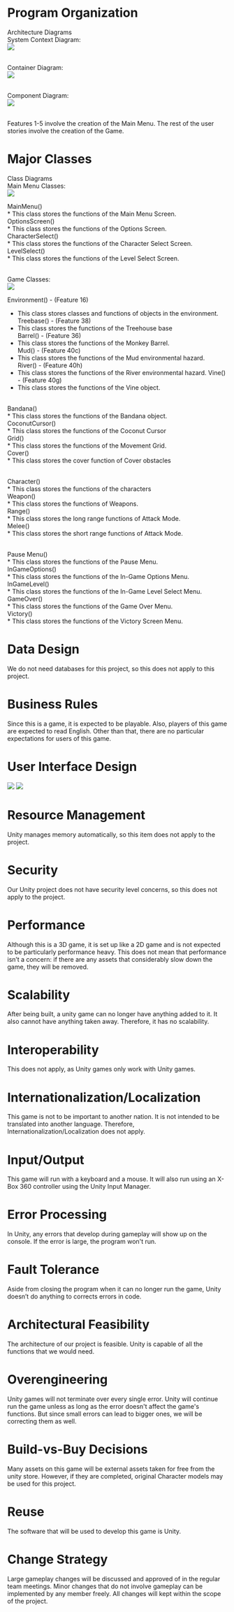 
# Program Organization
Architecture Diagrams
<br>System Context Diagram:
<br/><img src = "/artifacts/C1.jpg">

<br/>Container Diagram:
<br/><img src = "/artifacts/C2.jpg">

<br/>Component Diagram:
<br/><img src = "/artifacts/C3.jpg">

<br/>Features 1-5 involve the creation of the Main Menu. The rest of the user stories involve the creation of the Game.<br/>

# Major Classes
Class Diagrams
<br/>Main Menu Classes:
<br/><img src = "/artifacts/c4_classDiagram_MainM.png">

MainMenu()<br/>* This class stores the functions of the Main Menu Screen.
<br/>OptionsScreen()<br/>* This class stores the functions of the Options Screen.
<br/>CharacterSelect()<br/>* This class stores the functions of the Character Select Screen.
<br/>LevelSelect()<br/>* This class stores the functions of the Level Select Screen.

<br/>Game Classes:
<br/><img src = "/artifacts/c4_classDiagram_Game.png">

Environment() - (Feature 16)
* This class stores classes and functions of objects in the environment.
<br/>Treebase() - (Feature 38)
* This class stores the functions of the Treehouse base
<br/>Barrel() - (Feature 36)
* This class stores the functions of the Monkey Barrel.
<br/>Mud() - (Feature 40c)
* This class stores the functions of the Mud environmental hazard.
<br/>River() - (Feature 40h)
* This class stores the functions of the River environmental hazard.
Vine() - (Feature 40g)
* This class stores the functions of the Vine object.

<br/>Bandana()<br/>* This class stores the functions of the Bandana object.
<br/>CoconutCursor()<br/>* This class stores the functions of the Coconut Cursor
<br/>Grid()<br/>* This class stores the functions of the Movement Grid.
<br/>Cover()<br/>* This class stores the cover function of Cover obstacles

<br/>Character()<br/>* This class stores the functions of the characters
<br/>Weapon()<br/>* This class stores the functions of Weapons.
<br/>Range()<br/>* This class stores the long range functions of Attack Mode.
<br/>Melee()<br/>* This class stores the short range functions of Attack Mode.

<br/>Pause Menu()<br/>* This class stores the functions of the Pause Menu.
<br/>InGameOptions()<br/>* This class stores the functions of the In-Game Options Menu.
<br/>InGameLevel()<br/>* This class stores the functions of the In-Game Level Select Menu.
<br/>GameOver()<br/>* This class stores the functions of the Game Over Menu.
<br/>Victory()<br/>* This class stores the functions of the Victory Screen Menu.


# Data Design
We do not need databases for this project, so this does not apply to this project.

# Business Rules
Since this is a game, it is expected to be playable. Also, players of this game are expected to read English. Other than that, there are no particular expectations for users of this game.

# User Interface Design

<img src = "/artifacts/UI_1.jpg">
<img src = "/artifacts/UI_2.jpg">

# Resource Management
Unity manages memory automatically, so this item does not apply to the project.

# Security
Our Unity project does not have security level concerns, so this does not apply to the project. 

# Performance
Although this is a 3D game, it is set up like a 2D game and is not expected to be particularly performance heavy. This does not mean that performance isn’t a concern: if there are any assets that considerably slow down the game, they will be removed.

# Scalability
After being built, a unity game can no longer have anything added to it. It also cannot have anything taken away. Therefore, it has no scalability.

# Interoperability
This does not apply, as Unity games only work with Unity games.

# Internationalization/Localization
This game is not  to be important to another nation. It is not intended to be translated into another language.
Therefore, Internationalization/Localization does not apply.

# Input/Output
This game will run with a keyboard and a mouse.
It will also run using an X-Box 360 controller using the Unity Input Manager.

# Error Processing
In Unity, any errors that develop during gameplay will show up on the console. If the error is large, the program won't run.

# Fault Tolerance
Aside from closing the program when it can no longer run the game, Unity doesn’t do anything to corrects errors in code. 

# Architectural Feasibility
The architecture of our project is feasible. Unity is capable of all the functions that we would need.

# Overengineering
Unity games will not terminate over every single error. Unity will continue run the game unless as long as the error doesn't affect the game's functions. But since small errors can lead to bigger ones, we will be correcting them as well.

# Build-vs-Buy Decisions
Many assets on this game will be external assets taken for free from the unity store.
However, if they are completed, original Character models may be used for this project.

# Reuse
The software that will be used to develop this game is Unity.

# Change Strategy
Large gameplay changes will be discussed and approved of in the regular team meetings. Minor changes that do not involve gameplay can be implemented by any member freely. All changes will kept within the scope of the project.
